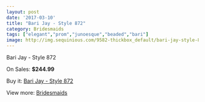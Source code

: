 ```yaml
---
layout: post
date: '2017-03-10'
title: "Bari Jay - Style 872"
category: Bridesmaids
tags: ["elegant","prom","junoesque","beaded","bari"]
image: http://img.sequinious.com/9582-thickbox_default/bari-jay-style-872.jpg
---
```

Bari Jay - Style 872

On Sales: **$244.99**
<a href="https://www.sequinious.com/bridesmaids/4157-bari-jay-style-872.html"><amp-img layout="responsive" width="600" height="600" src="//img.sequinious.com/9582-thickbox_default/bari-jay-style-872.jpg" alt="Bari Jay - Style 872 0" /></a>
<a href="https://www.sequinious.com/bridesmaids/4157-bari-jay-style-872.html"><amp-img layout="responsive" width="600" height="600" src="//img.sequinious.com/9583-thickbox_default/bari-jay-style-872.jpg" alt="Bari Jay - Style 872 1" /></a>

Buy it: [Bari Jay - Style 872](https://www.sequinious.com/bridesmaids/4157-bari-jay-style-872.html "Bari Jay - Style 872")

View more: [Bridesmaids](https://www.sequinious.com/3-bridesmaids "Bridesmaids")
